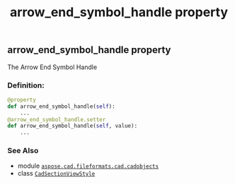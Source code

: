 ﻿---
title: arrow_end_symbol_handle property
second_title: Aspose.CAD for Python via .NET API References
description: 
type: docs
weight: 60
url: /python-net/aspose.cad.fileformats.cad.cadobjects/cadsectionviewstyle/arrow_end_symbol_handle/
is_root: false
---

## arrow_end_symbol_handle property


The Arrow End Symbol Handle
### Definition:
```python
@property
def arrow_end_symbol_handle(self):
    ...
@arrow_end_symbol_handle.setter
def arrow_end_symbol_handle(self, value):
    ...
```

### See Also
* module [`aspose.cad.fileformats.cad.cadobjects`](../../)
* class [`CadSectionViewStyle`](/cad/python-net/aspose.cad.fileformats.cad.cadobjects/cadsectionviewstyle)
